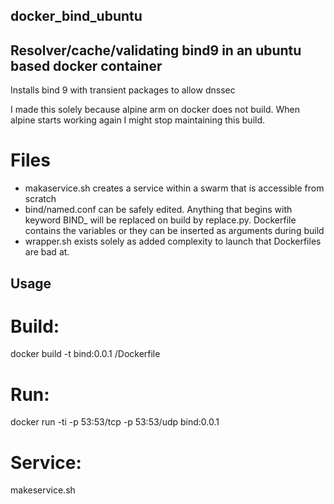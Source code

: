 ## docker_bind_ubuntu

## Resolver/cache/validating bind9 in an ubuntu based docker container

Installs bind 9 with transient packages to allow dnssec

I made this solely because alpine arm on docker does not build. When alpine starts working again I might stop maintaining this build.



# Files
* makaservice.sh creates a service within a swarm that is accessible from scratch
* bind/named.conf can be safely edited. Anything that begins with keyword BIND_ will be replaced on build by replace.py. Dockerfile contains the variables or they can be inserted as arguments during build
* wrapper.sh exists solely as added complexity to launch that Dockerfiles are bad at.

## Usage
# Build:
  docker build -t bind:0.0.1 <path>/Dockerfile
# Run:
  docker run -ti -p 53:53/tcp -p 53:53/udp bind:0.0.1
# Service:
  makeservice.sh
